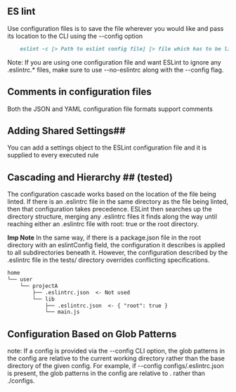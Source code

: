 ## ES lint

Use configuration files is to save the file wherever you would like and pass its location to the CLI using the --config option

```markdown
    eslint -c [> Path to eslint config file] [> file which has to be lint]
```

Note:
If you are using one configuration file and want ESLint to ignore any .eslintrc.* files, make sure to use --no-eslintrc along with the --config flag.

## Comments in configuration files ## 
Both the JSON and YAML configuration file formats support comments

## Adding Shared Settings## 
You can add a settings object to the ESLint configuration file and it is supplied to every executed rule

## Cascading and Hierarchy ##  (tested)

The configuration cascade works based on the location of the file being linted. If there is an .eslintrc file in the same directory as the file being linted, then that configuration takes precedence. ESLint then searches up the directory structure, merging any .eslintrc files it finds along the way until reaching either an .eslintrc file with root: true or the root directory.


**Imp Note**
In the same way, if there is a package.json file in the root directory with an eslintConfig field, the configuration it describes is applied to all subdirectories beneath it. However, the configuration described by the .eslintrc file in the tests/ directory overrides conflicting specifications.

```markdown
home
└── user
    └── projectA
        ├── .eslintrc.json  <- Not used
        └── lib
            ├── .eslintrc.json  <- { "root": true }
            └── main.js
```


## Configuration Based on Glob Patterns ## 
note:
If a config is provided via the --config CLI option, the glob patterns in the config are relative to the current working directory rather than the base directory of the given config. For example, if --config configs/.eslintrc.json is present, the glob patterns in the config are relative to . rather than ./configs.

